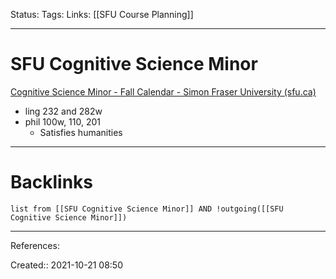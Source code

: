 Status: 
Tags: 
Links: [[SFU Course Planning]]
___
# SFU Cognitive Science Minor
[Cognitive Science Minor - Fall Calendar - Simon Fraser University (sfu.ca)](http://www.sfu.ca/students/calendar/2021/fall/programs/cognitive-science/minor.html)
- ling 232 and 282w
- phil 100w, 110, 201
	- Satisfies humanities
___
# Backlinks
```dataview
list from [[SFU Cognitive Science Minor]] AND !outgoing([[SFU Cognitive Science Minor]])
```
___
References:

Created:: 2021-10-21 08:50
